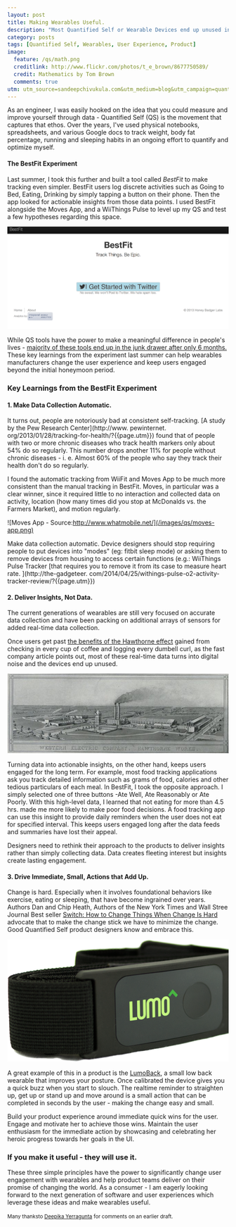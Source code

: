 ```yaml
---
layout: post
title: Making Wearables Useful.
description: "Most Quantified Self or Wearable Devices end up unused in 6 months. Here are a few user experience tips to make your device or service more useful to the consumer."
category: posts
tags: [Quantified Self, Wearables, User Experience, Product]
image:
  feature: /qs/math.png
  creditlink: http://www.flickr.com/photos/t_e_brown/8677750589/
  credit: Mathematics by Tom Brown
  comments: true
utm: utm_source=sandeepchivukula.com&utm_medium=blog&utm_campaign=quantifiedselfuxtips
---
```


As an engineer, I was easily hooked on the idea that you could measure and improve yourself through data - Quantified Self (QS) is the movement that captures that ethos. Over the years, I've used physical notebooks, spreadsheets, and various Google docs to track weight, body fat percentage, running and sleeping habits in an ongoing effort to quantify and optimize myself.

#### The BestFit Experiment

Last summer, I took this further and built a tool called _BestFit_ to make tracking even simpler. BestFit users log discrete activities such as Going to Bed, Eating, Drinking by simply tapping a button on their phone. Then the app looked for actionable insights from those data points. I used BestFit alongside the Moves App, and a WiiThings Pulse to level up my QS and test a few hypotheses regarding this space.

![BestFit Landing](/images/qs/bestfit.png)

While QS tools have the power to make a meaningful difference in people's lives - [majority of these tools end up in the junk drawer after only 6 months.](http://www.fastcompany.com/3028879/most-innovative-companies/are-wearables-over?{{page.utm}}) These key learnings from the experiment last summer can help wearables manufacturers change the user experience and keep users engaged beyond the initial honeymoon period.

### Key Learnings from the BestFit Experiment

#### 1. Make Data Collection Automatic.

It turns out, people are notoriously bad at consistent self-tracking. [A study by the Pew Research Center](http://www. pewinternet. org/2013/01/28/tracking-for-health/?{{page.utm}}) found that of people with two or more chronic diseases who track health markers only about 54% do so regularly. This number drops another 11% for people without chronic diseases - i. e. Almost 60% of the people who say they track their health don't do so regularly.

I found the automatic tracking from WiiFit and Moves App to be much more consistent than the manual tracking in BestFit. Moves, in particular was a clear winner, since it required little to no interaction and collected data on activity, location (how many times did you stop at McDonalds vs. the Farmers Market), and motion regularly.

![Moves App - Source:http://www.whatmobile.net/](/images/qs/moves-app.png)

Make data collection automatic. Device designers should stop requiring people to put devices into "modes" (eg: fitbit sleep mode) or asking them to remove devices from housing to access certain functions (e.g.: WiiThings Pulse Tracker [that requires you to remove it from its case to measure heart rate. ](http://the-gadgeteer. com/2014/04/25/withings-pulse-o2-activity-tracker-review/?{{page.utm}})



#### 2. Deliver Insights, Not Data.


The current generations of wearables are still very focused on accurate data collection and have been packing on additional arrays of sensors for added real-time data collection.

Once users get past [the benefits of the Hawthorne effect](https://en.wikipedia.org/wiki/Hawthorne_effect) gained from checking in every cup of coffee and logging every dumbell curl, as the fast company article points out, most of these real-time data turns into digital noise and the devices end up unused.

![Source:"Western Electric Company. Hawthorne works for the manufacture of power apparatus." -Via Baker Library, Harvard Business School](/images/qs/Hawthorne.jpg)

Turning data into actionable insights, on the other hand, keeps users engaged for the long term. For example, most food tracking applications ask you track detailed information such as grams of food, calories and other tedious particulars of each meal. In BestFit, I took the opposite approach. I simply selected one of three buttons -Ate Well, Ate Reasonably or Ate Poorly. With this high-level data, I learned that not eating for more than 4.5 hrs. made me more likely to make poor food decisions. A food tracking app can use this insight to provide daily reminders when the user does not eat for specified interval. This keeps users engaged long after the data feeds and summaries have lost their appeal.

Designers need to rethink their approach to the products to deliver insights rather than simply collecting data. Data creates fleeting interest but insights create lasting engagement.

#### 3. Drive Immediate, Small, Actions that Add Up.

Change is hard. Especially when it involves foundational behaviors like exercise, eating or sleeping, that have become ingrained over years. Authors Dan and Chip Heath, Authors of the New York Times and Wall Stree Journal Best seller [Switch: How to Change Things When Change Is Hard](http://heathbrothers.com/books/switch/?{{page.utm}}) advocate that to make the change stick we have to minimize the change. Good Quantified Self product designers know and embrace this.

![LumoBack Product Shot](/images/qs/lumoback.png)

A great example of this in a product is the [LumoBack](http://www.lumobodytech.com/lumoback/?{{page.utm}}), a small low back wearable that improves your posture. Once calibrated the device gives you a quick buzz when you start to slouch. The realtime reminder to straighten up, get up or stand up and move around is a small action that can be completed in seconds by the user - making the change easy and small.

Build your product experience around immediate quick wins for the user. Engage and motivate her to achieve those wins. Maintain the user enthusiasm for the immediate action by showcasing and celebrating her heroic progress towards her goals in the UI.

### If you make it useful - they will use it.

These three simple principles have the power to significantly change user engagement with wearables and help product teams deliver on their promise of changing the world. As a consumer - I am eagerly looking forward to the next generation of software and user experiences which leverage these ideas and make wearables useful.


<small> Many thanksto [Deepika Yerragunta]() for comments on an earlier draft.</small>
